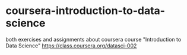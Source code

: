 coursera-introduction-to-data-science
=====================================

both exercises and assignments about coursera course "Introduction to Data Science" https://class.coursera.org/datasci-002

